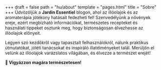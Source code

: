 +++
draft = false
path = "hu/about"
template = "pages.html"
title = "Sobre"
+++
Üdvözöljük a **Jardin Essentiel** blogon, ahol az illóolajok és az aromaterápia jótékony hatásait fedezheti fel! Szenvedélyünk a növények ereje, ezért megbízható információkat, természetes recepteket és használati tippeket osztunk meg, hogy biztonságosan élvezhesse az illóolajok előnyeit.

Legyen szó kezdőkről vagy tapasztalt felhasználókról, nálunk praktikus útmutatókat, jóléti tanácsokat és inspiráló illatélményeket talál. Merüljön el velünk az illóolajok varázslatos világában, és élvezze a természet erejét!

**🌿 Vigyázzon magára természetesen!**
